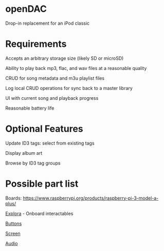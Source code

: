 # openDAC
Drop-in replacement for an iPod classic

# Requirements
Accepts an arbitrary storage size (likely SD or microSD)

Ability to play back mp3, flac, and wav files at a reasonable quality

CRUD for song metadata and m3u playlist files

Log local CRUD operations for sync back to a master library

UI with current song and playback progress

Reasonable battery life

# Optional Features
Update ID3 tags: select from existing tags

Display album art

Browse by ID3 tag groups

# Possible part list

Boards: https://www.raspberrypi.org/products/raspberry-pi-3-model-a-plus/

  [Explora](https://store.arduino.cc/usa/arduino-esplora) - Onboard interactables
  
[Buttons](https://www.adafruit.com/product/367)

[Screen](https://www.adafruit.com/product/358)

[Audio](https://www.adafruit.com/product/1790)
